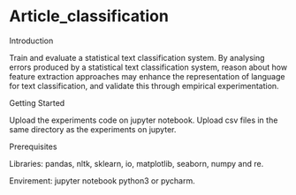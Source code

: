 # Article_classification

Introduction

Train and evaluate a statistical text classification system. By analysing errors produced by a statistical text classification system, reason about how feature extraction approaches may enhance the representation of language for text classification, and validate this through empirical experimentation.


Getting Started

Upload the experiments code on jupyter notebook.
Upload csv files in the same directory as the experiments on jupyter.


Prerequisites

Libraries:  pandas, nltk, sklearn, io, matplotlib,  seaborn,  numpy and re.

Envirement: jupyter notebook python3 or pycharm.


